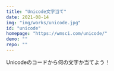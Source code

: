 ```yaml
---
title: "Unicode文字当て"
date: 2021-08-14
img: "img/works/unicode.jpg"
id: "unicode"
homepage: "https://wmsci.com/unicode/"
demo: ""
repo: ""
---
```

Unicodeのコードから何の文字か当てよう！
